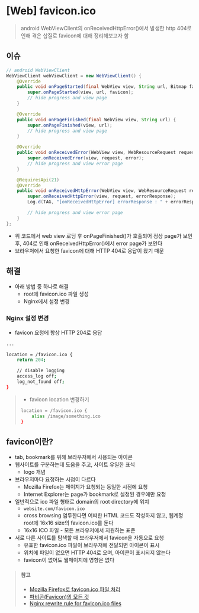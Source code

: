 # [Web] favicon.ico
> android WebViewClient의 onReceivedHttpError()에서 발생한 http 404로 인해 겪은 삽질로 favicon에 대해 정리해보고자 함

## 이슈
```java
// android WebViewClient
WebViewClient webViewClient = new WebViewClient() {
    @Override
    public void onPageStarted(final WebView view, String url, Bitmap favicon) {
        super.onPageStarted(view, url, favicon);
        // hide progress and view page
    }

    @Override
    public void onPageFinished(final WebView view, String url) {
        super.onPageFinished(view, url);
        // hide progress and view page
    }

    @Override
    public void onReceivedError(WebView view, WebResourceRequest request, WebResourceError error) {
        super.onReceivedError(view, request, error);
        // hide progress and view error page
    }

    @RequiresApi(21)
    @Override
    public void onReceivedHttpError(WebView view, WebResourceRequest request, WebResourceResponse errorResponse) {
        super.onReceivedHttpError(view, request, errorResponse);
        Log.d(TAG, "[onReceivedHttpError] errorResponse : " + errorResponse.getStatusCode());

        // hide progress and view error page
    }
};
```
* 위 코드에서 web view 로딩 후 onPageFinished()가 호출되어 정상 page가 보인 후, 404로 인해 onReceivedHttpError()에서 error page가 보인다
* 브라우저에서 요청한 favicon에 대해 HTTP 404로 응답이 왔기 때문


## 해결
* 아래 방법 중 하나로 해결
   * root에 favicon.ico 파일 생성
   * Nginx에서 설정 변경
   
### Nginx 설정 변경
* favicon 요청에 항상 HTTP 204로 응답
```sh
...

location = /favicon.ico {
    return 204;

    // disable logging
    access_log off;
    log_not_found off;
}
```

> * favicon location 변경하기
> ```sh
> location = /favicon.ico {
>     alias /image/something.ico
> }
> ```


## favicon이란?
* tab, bookmark를 위해 브라우저에서 사용되는 아이콘
* 웹사이트를 구분하는데 도움을 주고, 사이트 유일한 표식
   * logo 개념
* 브라우저마다 요청하는 시점이 다르다
   * Mozilla Firefox는 페이지가 요청되는 동일한 시점에 요청
   * Internet Explorer는 page가 bookmark로 설정된 경우에만 요청
* 일반적으로 ico 파일 형태로 domain의 root directory에 위치
   * `website.com/favicon.ico`
   * cross browsing 염두한다면 어떠한 HTML 코드도 작성하지 않고, 웹계정 root에 16x16 size의 favicon.ico를 둔다
   * 16x16 ICO 파일 - 모든 브라우저에서 지원하는 표준
* 서로 다른 사이트를 탐색할 때 브라우저에서 favicon을 자동으로 요청
   * 유효한 favicon.ico 파일이 브라우저에 전달되면 아이콘이 표시
   * 위치에 파일이 없으면 HTTP 404로 오며, 아이콘이 표시되지 않는다
   * favicon이 없어도 웹페이지에 영향은 없다


> #### 참고
> * [Mozilla Firefox로 favicon.ico 파일 처리](https://www.ibm.com/support/knowledgecenter/ko/SSELE6_8.0.1.2/com.ibm.isam.doc_8.0.1.2/wrp_config/task/tsk_handl_favicon.html)
> * [파비콘(Favicon)의 모든 것](http://webdir.tistory.com/337)
> * [Nginx rewrite rule for favicon.ico files](https://forum.nginx.org/read.php?2,230375,230401#msg-230401)
